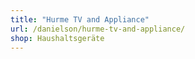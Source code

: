 ```yaml
---
title: "Hurme TV and Appliance"
url: /danielson/hurme-tv-and-appliance/
shop: Haushaltsgeräte
---
```

